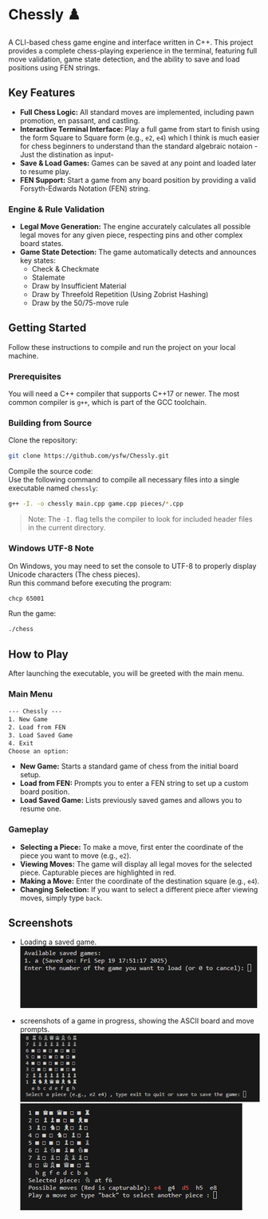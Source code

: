 # Chessly ♟️
A CLI-based chess game engine and interface written in C++. This project provides a complete chess-playing experience in the terminal, featuring full move validation, game state detection, and the ability to save and load positions using FEN strings.

## Key Features

- **Full Chess Logic:** All standard moves are implemented, including pawn promotion, en passant, and castling.
- **Interactive Terminal Interface:** Play a full game from start to finish using the form Square to Square form (e.g., `e2`, `e4`) which I think is much easier for chess beginners to understand than the standard algebraic notaion -Just the distination as input-
- **Save & Load Games:** Games can be saved at any point and loaded later to resume play.
- **FEN Support:** Start a game from any board position by providing a valid Forsyth-Edwards Notation (FEN) string.

### Engine & Rule Validation
- **Legal Move Generation:** The engine accurately calculates all possible legal moves for any given piece, respecting pins and other complex board states.
- **Game State Detection:** The game automatically detects and announces key states:
  - Check & Checkmate
  - Stalemate
  - Draw by Insufficient Material
  - Draw by Threefold Repetition (Using Zobrist Hashing)
  - Draw by the 50/75-move rule



## Getting Started
Follow these instructions to compile and run the project on your local machine.

### Prerequisites
You will need a C++ compiler that supports C++17 or newer. The most common compiler is `g++`, which is part of the GCC toolchain.


### Building from Source
Clone the repository:

```bash
git clone https://github.com/ysfw/Chessly.git
```

Compile the source code:  
Use the following command to compile all necessary files into a single executable named `chessly`:

```bash
g++ -I. -o chessly main.cpp game.cpp pieces/*.cpp
```

> Note: The `-I.` flag tells the compiler to look for included header files in the current directory.

### Windows UTF-8 Note
On Windows, you may need to set the console to UTF-8 to properly display Unicode characters (The chess pieces).  
Run this command before executing the program:

```bash
chcp 65001
```

Run the game:

```bash
./chess
```

## How to Play
After launching the executable, you will be greeted with the main menu.

### Main Menu
```
--- Chessly ---
1. New Game
2. Load from FEN
3. Load Saved Game
4. Exit
Choose an option:
```

- **New Game:** Starts a standard game of chess from the initial board setup.
- **Load from FEN:** Prompts you to enter a FEN string to set up a custom board position.
- **Load Saved Game:** Lists previously saved games and allows you to resume one.

### Gameplay
- **Selecting a Piece:** To make a move, first enter the coordinate of the piece you want to move (e.g., `e2`).
- **Viewing Moves:** The game will display all legal moves for the selected piece. Capturable pieces are highlighted in red.
- **Making a Move:** Enter the coordinate of the destination square (e.g., `e4`).
- **Changing Selection:** If you want to select a different piece after viewing moves, simply type `back`.

## Screenshots
- Loading a saved game.
![Saved Games](Screenshots/savedGames.png)

- screenshots of a game in progress, showing the ASCII board and move prompts.
![Game in Progress1](Screenshots/Game1.png)
![Game in Progress2](Screenshots/Game2.png)

